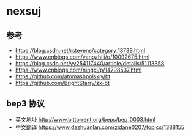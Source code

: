 # nexsuj


## 参考
* https://blog.csdn.net/rstevens/category_13738.html
* https://www.cnblogs.com/yangzhili/p/10092675.html
* https://blog.csdn.net/yy254117440/article/details/51113358
* https://www.cnblogs.com/ningci/p/14798537.html
* https://github.com/atomashpolskiy/bt
* https://github.com/BrightStarry/zx-bt


## bep3 协议
* 英文地址 http://www.bittorrent.org/beps/bep_0003.html
* 中文翻译 https://www.dazhuanlan.com/zidane0207/topics/1388155
